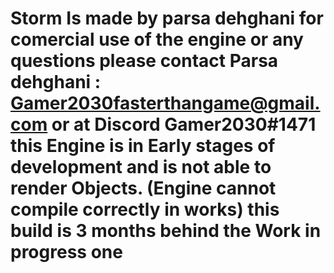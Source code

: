 # Storm Is made by parsa dehghani for comercial use of the engine or any questions please contact Parsa dehghani : Gamer2030fasterthangame@gmail.com or at Discord Gamer2030#1471 this Engine is in Early stages of development and is not able to render Objects. (Engine cannot compile correctly in works) this build is 3 months behind the Work in progress one 
